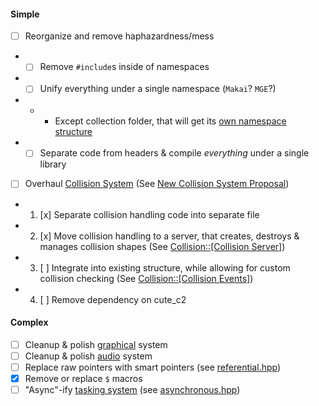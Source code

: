 #### Simple

- [ ] Reorganize and remove haphazardness/mess
- - [ ] Remove `#include`s inside of namespaces
- - [ ] Unify everything under a single namespace (`Makai`? `MGE`?)
- - - Except collection folder, that will get its [own namespace structure](Collection.md)
- - [ ] Separate code from headers & compile _everything_ under a single library
- [ ] Overhaul [Collision System](../../src/collection/entity/collidable.hpp) (See [New Collision System Proposal](../changes/Collision.md))
- 1. [x] Separate collision handling code into separate file
- 2. [x] Move collision handling to a server, that creates, destroys & manages collision shapes (See [Collision::\[Collision Server\]](../changes/Collision.md#Collision-Server))
- 3. [ ] Integrate into existing structure, while allowing for custom collision checking (See [Collision::\[Collision Events\]](../changes/Collision.md#Collision-Events))
- 4. [ ] Remove dependency on cute_c2

#### Complex

- [ ] Cleanup & polish [graphical](../../src/graphical) system
- [ ] Cleanup & polish [audio](../../src/audio) system
- [ ] Replace raw pointers with smart pointers (see [referential.hpp](../../src/collection/referential.hpp))
- [x] Remove or replace `$` macros
- [ ] "Async"-ify [tasking system](../../src/collection/tasking.hpp) (see [asynchronous.hpp](../../src/collection/asynchronous.hpp))
